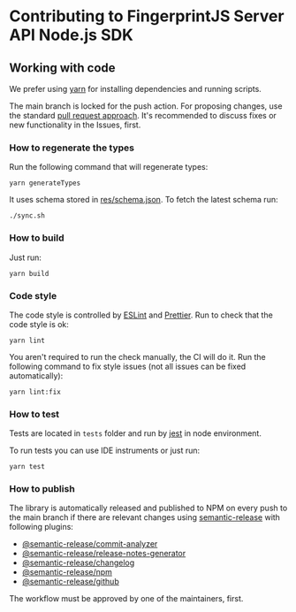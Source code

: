 # Contributing to FingerprintJS Server API Node.js SDK

## Working with code

We prefer using [yarn](https://yarnpkg.com/) for installing dependencies and running scripts.

The main branch is locked for the push action. For proposing changes, use the standard [pull request approach](https://docs.github.com/en/pull-requests/collaborating-with-pull-requests/proposing-changes-to-your-work-with-pull-requests/creating-a-pull-request). It's recommended to discuss fixes or new functionality in the Issues, first.

### How to regenerate the types
Run the following command that will regenerate types:
```shell
yarn generateTypes
```

It uses schema stored in [res/schema.json](resources/fingerprint-server-api.yaml). To fetch the latest schema run:
```shell
./sync.sh
```

### How to build
Just run:
```shell
yarn build
```

### Code style

The code style is controlled by [ESLint](https://eslint.org/) and [Prettier](https://prettier.io/). Run to check that the code style is ok:
```shell
yarn lint
```

You aren't required to run the check manually, the CI will do it. Run the following command to fix style issues (not all issues can be fixed automatically):
```shell
yarn lint:fix
```

### How to test
Tests are located in `tests` folder and run by [jest](https://jestjs.io/) in node environment.

To run tests you can use IDE instruments or just run:
```shell
yarn test
```

### How to publish

The library is automatically released and published to NPM on every push to the main branch if there are relevant changes using [semantic-release](https://github.com/semantic-release/semantic-release) with following plugins:
* [@semantic-release/commit-analyzer](https://github.com/semantic-release/commit-analyzer)
* [@semantic-release/release-notes-generator](https://github.com/semantic-release/release-notes-generator)
* [@semantic-release/changelog](https://github.com/semantic-release/changelog)
* [@semantic-release/npm](https://github.com/semantic-release/npm)
* [@semantic-release/github](https://github.com/semantic-release/github)

The workflow must be approved by one of the maintainers, first.
